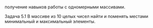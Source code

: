 получение навыков работы с одномерными массивами. 

Задача 5.1  В массиве из 10 целых чисел найти и поменять местами минимальный и максимальный элементы. 
